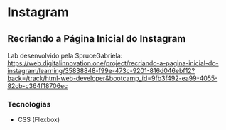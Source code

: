 # Instagram
## Recriando a Página Inicial do Instagram
Lab desenvolvido pela SpruceGabriela:
https://web.digitalinnovation.one/project/recriando-a-pagina-inicial-do-instagram/learning/35838848-f99e-473c-9201-816d046ebf12?back=/track/html-web-developer&bootcamp_id=9fb3f492-ea99-4055-82cb-c364f18706ec

### Tecnologias
- CSS (Flexbox)